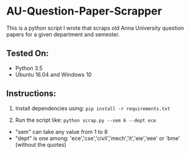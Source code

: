 # AU-Question-Paper-Scrapper

This is a python script I wrote that scraps old Anna University question papers for a given department and semester.

## Tested On:
- Python 3.5
- Ubuntu 16.04 and Windows 10

## Instructions:

1. Install dependencies using: 
`pip install -r requirements.txt`

2. Run the script like:
`python scrap.py --sem 6 --dept ece`
- "sem" can take any value from 1 to 8
- "dept" is one among: 'ece','cse','civil','mech','it','eie','eee' or 'bme' (without the quotes)
